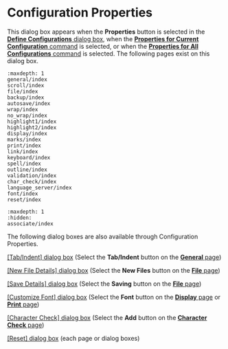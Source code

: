 # Configuration Properties

This dialog box appears when the
**Properties** button is selected in the [**Define Configurations** dialog box](../configurations/index), when the [**Properties for Current Configuration** command](../../cmd/tools/customize) is selected, or when the
[**Properties for All Configurations** command](../../cmd/tools/all_prop) is selected. The following pages exist on this dialog box.

```{toctree}
:maxdepth: 1
general/index
scroll/index
file/index
backup/index
autosave/index
wrap/index
no_wrap/index
highlight1/index
highlight2/index
display/index
marks/index
print/index
link/index
keyboard/index
spell/index
outline/index
validation/index
char_check/index
language_server/index
font/index
reset/index
```

```{toctree}
:maxdepth: 1
:hidden:
associate/index
```

The following dialog boxes are also available through Configuration Properties.

[\[Tab/Indent\] dialog box](general/indent/index) (Select the **Tab/Indent** button on the [**General** page](general/index))

[\[New File Details\] dialog box](file/new_details/index) (Select the **New Files** button on the [**File** page](file/index))

[\[Save Details\] dialog box](file/save_details/index) (Select the **Saving** button on the [**File** page](file/index))

[\[Customize Font\] dialog box](font/index) (Select the **Font** button on the [**Display** page](display/index) or [**Print** page](print/index))

[\[Character Check\] dialog box](char_check/char_range/index) (Select the **Add** button on the [**Character Check** page](char_check/index))

[\[Reset\] dialog box](reset/index) (each page or dialog boxes)
